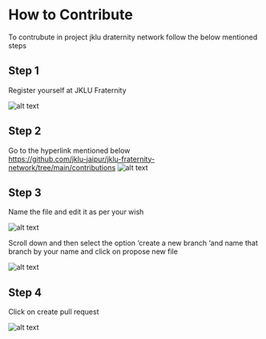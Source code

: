 # **How to Contribute** 
 To contrubute in project jklu draternity network follow the below mentioned steps
 
 ## Step 1
 Register yourself at JKLU Fraternity
 
 ![alt text](https://github.com/jklu-jaipur/jklu-fraternity-network/blob/main/assets/register.png)
 
 ## Step 2
 Go to the hyperlink mentioned below         
 https://github.com/jklu-jaipur/jklu-fraternity-network/tree/main/contributions
  ![alt text](https://github.com/jklu-jaipur/jklu-fraternity-network/blob/main/assets/2.png)
 ## Step 3
 Name the file and edit it as per your wish 
 
  ![alt text](https://github.com/jklu-jaipur/jklu-fraternity-network/blob/main/assets/3.png)
 
 Scroll down and then select the option ‘create a new branch ‘and name that branch by your name and click on propose new file
 
   ![alt text](https://github.com/jklu-jaipur/jklu-fraternity-network/blob/main/assets/4.png)
  
  ## Step 4
  Click on create pull request
  
  ![alt text](https://github.com/jklu-jaipur/jklu-fraternity-network/blob/main/assets/5.png)
 
 
   
   
  
 
 
